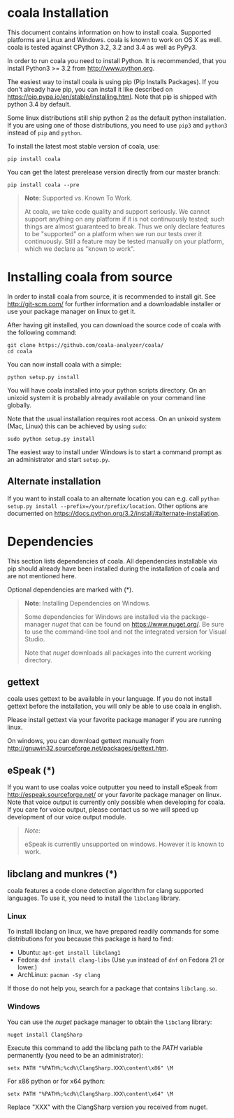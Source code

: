 # coala Installation

This document contains information on how to install coala. Supported platforms
are Linux and Windows. coala is known to work on OS X as well. coala is tested
against CPython 3.2, 3.2 and 3.4 as well as PyPy3.

In order to run coala you need to install Python. It is recommended, that
you install Python3 >= 3.2 from http://www.python.org.

The easiest way to install coala is using pip (Pip Installs Packages). If you
don't already have pip, you can install it like described on
<https://pip.pypa.io/en/stable/installing.html>. Note that pip is shipped with
python 3.4 by default.

Some linux distributions still ship python 2 as the default python installation.
If you are using one of those distributions, you need to use `pip3` and
`python3` instead of `pip` and `python`.

To install the latest most stable version of coala, use:

```
pip install coala
```

You can get the latest prerelease version directly from our master branch:

```
pip install coala --pre
```

> **Note**: Supported vs. Known To Work.
>
> At coala, we take code quality and support seriously. We cannot support
> anything on any platform if it is not continuously tested; such things are
> almost guaranteed to break. Thus we only declare features to be "supported"
> on a platform when we run our tests over it continuously. Still a feature may
> be tested manually on your platform, which we declare as "known to work".

# Installing coala from source

In order to install coala from source, it is recommended to install git. See
<http://git-scm.com/> for further information and a downloadable installer or
use your package manager on linux to get it.

After having git installed, you can download the source code of coala with the
following command:

```
git clone https://github.com/coala-analyzer/coala/
cd coala
```

You can now install coala with a simple:

```
python setup.py install
```

You will have coala installed into your python scripts directory. On an unixoid
system it is probably already available on your command line globally.

Note that the usual installation requires root access. On an unixoid system
(Mac, Linux) this can be achieved by using `sudo`:

```sudo python setup.py install```

The easiest way to install under Windows is to start a command prompt as an
administrator and start `setup.py`.

## Alternate installation

If you want to install coala to an alternate location you can e.g. call
`python setup.py install --prefix=/your/prefix/location`. Other options are
documented on <https://docs.python.org/3.2/install/#alternate-installation>.

# Dependencies

This section lists dependencies of coala. All dependencies installable via pip
should already have been installed during the installation of coala and are
not mentioned here.

Optional dependencies are marked with (*).

> **Note**: Installing Dependencies on Windows.
>
> Some dependencies for Windows are installed via the package-manager *nuget*
> that can be found on <https://www.nuget.org/>. Be sure to use the
> command-line tool and not the integrated version for Visual Studio.
>
> Note that *nuget* downloads all packages into the current working directory.

## gettext

coala uses gettext to be available in your language. If you do not install
gettext before the installation, you will only be able to use coala in english.

Please install gettext via your favorite package manager if you are running
linux.

On windows, you can download gettext manually from
<http://gnuwin32.sourceforge.net/packages/gettext.htm>.

## eSpeak (*)

If you want to use coalas voice outputter you need to install eSpeak from
<http://espeak.sourceforge.net/> or your favorite package manager on linux. Note
that voice output is currently only possible when developing for coala. If
you care for voice output, please contact us so we will speed up development
of our voice output module.

> *Note*:
>
> eSpeak is currently unsupported on windows. However it is known to work.

## libclang and munkres (*)

coala features a code clone detection algorithm for clang supported languages.
To use it, you need to install the `libclang` library.

### Linux

To install libclang on linux, we have prepared readily commands for some
distributions for you because this package is hard to find:

 * Ubuntu: `apt-get install libclang1`
 * Fedora: `dnf install clang-libs` (Use `yum` instead of `dnf` on Fedora 21 or
   lower.)
 * ArchLinux: `pacman -Sy clang`

If those do not help you, search for a package that contains `libclang.so`.

### Windows

You can use the *nuget* package manager to obtain the `libclang` library:

```nuget install ClangSharp```

Execute this command to add the libclang path to the *PATH* variable
permanently (you need to be an administrator):

```setx PATH "%PATH%;%cd%\ClangSharp.XXX\content\x86" \M```

For x86 python or for x64 python:

```setx PATH "%PATH%;%cd%\ClangSharp.XXX\content\x64" \M```

Replace "XXX" with the ClangSharp version you received from nuget.
